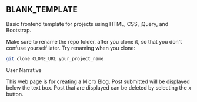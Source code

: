 ## BLANK_TEMPLATE

Basic frontend template for projects using HTML, CSS, jQuery, and Bootstrap.

Make sure to rename the repo folder, after you clone it, so that you don't confuse yourself later. Try renaming when you clone:

``` bash
git clone CLONE_URL your_project_name
```
User Narrative

This web page is for creating a Micro Blog.  Post submitted will be displayed below the text box.  Post that are displayed can be deleted by selecting the x button.

